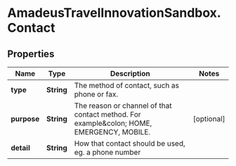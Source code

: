 # AmadeusTravelInnovationSandbox.Contact

## Properties
Name | Type | Description | Notes
------------ | ------------- | ------------- | -------------
**type** | **String** | The method of contact, such as phone or fax. | 
**purpose** | **String** | The reason or channel of that contact method. For example&amp;colon; HOME, EMERGENCY, MOBILE. | [optional] 
**detail** | **String** | How that contact should be used, eg. a phone number | 


